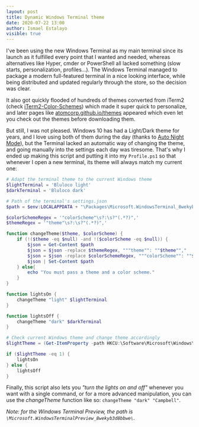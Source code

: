 ```yaml
---
layout: post
title: Dynamic Windows Terminal theme
date: 2020-07-22 13:00
author: Ismael Estalayo
visible: true
---
```


I've been using the new Windows Terminal as my main terminal since its launch as it fulfilled every point that I wanted and needed, whereas alternatives like Hyper, cmder or PowerShell all lacked something (slow starts, personalization, profiles...). The Windows Terminal managed to package a modern full-featured terminal in a nice looking interface, while being distributed and updated regularly through the store, so the decision was clear.

It also got quickly flooded of hundreds of themes converted from iTerm2 (check [iTerm2-Color-Schemes](https://github.com/mbadolato/iTerm2-Color-Schemes/tree/master/windowsterminal)) which made it super quick to personalize, and later pages like [atomcorp.github.io/themes](https://atomcorp.github.io/themes/) appeared which even let you check out the themes before downloading them.

But still, I was not pleased. Windows 10 has had a Light/Dark theme for years, and I love using both of them during the day (thanks to [Auto Night Mode](https://github.com/Armin2208/Windows-Auto-Night-Mode)), but the Terminal lacked an automatic way of changing the theme, and going manually into the settings each day was tiresome. That's why I ended up making this script and putting it into my `Profile.ps1` so that whenever I open a new terminal, its theme will always match my current one:

```powershell
# Adapt the terminal theme to the current Windows theme
$lightTerminal = 'Bluloco light'
$darkTerminal = 'Bluloco dark'

# Path of the terminal's settings.json
$path = $env:LOCALAPPDATA + "\Packages\Microsoft.WindowsTerminal_8wekyb3d8bbwe\LocalState\settings.json"

$colorSchemeRegex = '"colorScheme"\s?:\s?"(.*?)",'
$themeRegex = '"theme"\s?:\s?"(.*?)",'

function changeTheme($theme, $colorScheme) {
    if (!($theme -eq $null) -and !($colorScheme -eq $null)) {
        $json = Get-Content $path
        $json = $json -replace $themeRegex, """theme"": ""$theme"","
        $json = $json -replace $colorSchemeRegex, """colorScheme"": ""$colorScheme"","
        $json | Set-Content $path
    } else{
        echo "You must pass a theme and a color scheme."
    }
}

function lightsOn {
    changeTheme "light" $lightTerminal
}

function lightsOff {
    changeTheme "dark" $darkTerminal
}

# Check current Windows theme and change theme accordingly
$lightTheme = (Get-ItemProperty -path HKCU:\Software\Microsoft\Windows\CurrentVersion\Themes\Personalize).AppsUseLightTheme

if ($lightTheme -eq 1) {
    lightsOn
} else {
    lightsOff
}
```

Finally, this script also lets you *"turn the lights on and off"* whenever you want with a single command, or for a more advanced manipulation, you can use the *changeTheme* function like so: `changeTheme "dark" "Campbell"`.

*Note: for the Windows Terminal Preview, the path is `\Microsoft.WindowsTerminalPreview_8wekyb3d8bbwe\`.*
